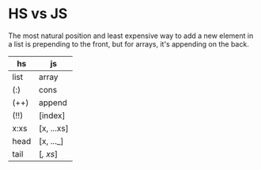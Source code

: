 # HS vs JS

The most natural position and least expensive way to add a new element in a list is prepending to the front, but for arrays, it's appending on the back.


hs          | js
------------|-------
list        | array
(:)         | cons
(++)        | append
(!!)        | [index]
x:xs        | [x, ...xs]
head        | [x, ..._]
tail        | [_, xs_]
